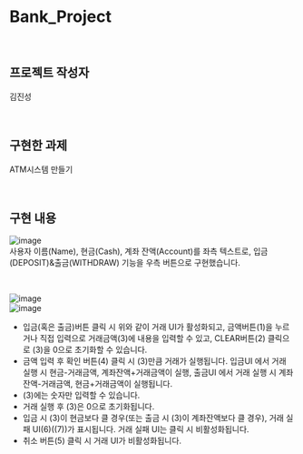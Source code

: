 # Bank_Project

</br>

## 프로젝트 작성자

김진성

</br>

## 구현한 과제

ATM시스템 만들기

</br>

## 구현 내용

![image](https://github.com/GYALLERHORN/Bank_Project/assets/141597722/02154e95-87c6-4128-84e0-13cbca1b51ea)</br>
사용자 이름(Name), 현금(Cash), 계좌 잔액(Account)를 좌측 텍스트로, 입금(DEPOSIT)&출금(WITHDRAW) 기능을 우측 버튼으로 구현했습니다.

</br>

![image](https://github.com/GYALLERHORN/Bank_Project/assets/141597722/1f4ab43c-14bb-41ca-ac58-60a4995a43c6)</br>
![image](https://github.com/GYALLERHORN/Bank_Project/assets/141597722/ba3748e7-9b83-461c-ab94-4d094458aff0)</br>

 - 입금(혹은 출금)버튼 클릭 시 위와 같이 거래 UI가 활성화되고, 금액버튼(1)을 누르거나 직접 입력으로 거래금액(3)에 내용을 입력할 수 있고, CLEAR버튼(2) 클릭으로 (3)을 0으로 초기화할 수 있습니다.
 - 금액 입력 후 확인 버튼(4) 클릭 시 (3)만큼 거래가 실행됩니다. 입금UI 에서 거래 실행 시 현금-거래금액, 계좌잔액+거래금액이 실행, 출금UI 에서 거래 실행 시 계좌잔액-거래금액, 현금+거래금액이 실행됩니다.
 - (3)에는 숫자만 입력할 수 있습니다.
 - 거래 실행 후 (3)은 0으로 초기화됩니다.
 - 입금 시 (3)이 현금보다 클 경우(또는 출금 시 (3)이 계좌잔액보다 클 경우), 거래 실패 UI(6)((7))가 표시됩니다. 거래 실패 UI는 클릭 시 비활성화됩니다.
 - 취소 버튼(5) 클릭 시 거래 UI가 비활성화됩니다.
